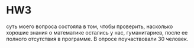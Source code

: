# HW3
суть моего вопроса состояла в том, чтобы проверить, насколько хорошие знания о математике остались у нас, гуманитариев, после ее полного отсутствия в программе. В опросе поучаствовали  30 человек.
